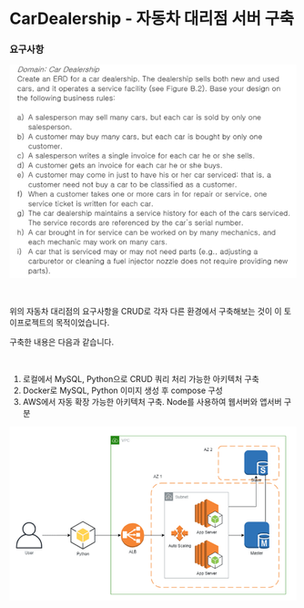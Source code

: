 

# CarDealership - 자동차 대리점 서버 구축

### 요구사항

![image-20201108193415445](README.assets/image-20201108193415445-1608753190499.png)

<br/>

위의 자동차 대리점의 요구사항을 CRUD로 각자 다른 환경에서 구축해보는 것이 이 토이프로젝트의 목적이었습니다.

구축한 내용은 다음과 같습니다.

<br/>

1. 로컬에서 MySQL, Python으로 CRUD 쿼리 처리 가능한 아키텍처 구축
2. Docker로 MySQL, Python 이미지 생성 후 compose 구성
3. AWS에서 자동 확장 가능한 아키텍처 구축. Node를 사용하여 웹서버와 앱서버 구분



![image-20201111234124667](README.assets/image-20201111234124667.png)

<br/>



